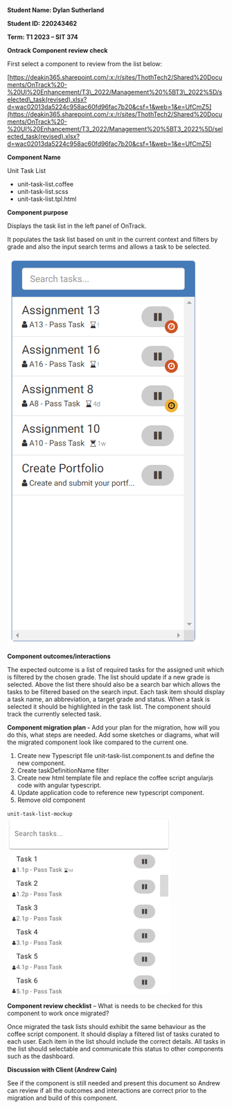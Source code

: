 **Student Name: Dylan Sutherland**

**Student ID: 220243462**

**Term: T1 2023 – SIT 374**

**Ontrack Component review check**

First select a component to review from the list below:

[https://deakin365.sharepoint.com/:x:/r/sites/ThothTech2/Shared%20Documents/OnTrack%20-%20UI%20Enhancement/T3\_2022/Management%20%5BT3\_2022%5D/selected\_task(revised).xlsx?d=wac02013da5224c958ac60fd96fac7b20&csf=1&web=1&e=UfCmZ5](https://deakin365.sharepoint.com/:x:/r/sites/ThothTech2/Shared%20Documents/OnTrack%20-%20UI%20Enhancement/T3_2022/Management%20%5BT3_2022%5D/selected_task(revised).xlsx?d=wac02013da5224c958ac60fd96fac7b20&csf=1&web=1&e=UfCmZ5)

**Component Name**

Unit Task List

- unit-task-list.coffee
- unit-task-list.scss
- unit-task-list.tpl.html

**Component purpose**

Displays the task list in the left panel of OnTrack.

It populates the task list based on unit in the current context and filters by grade and also the input search terms and allows a task to be selected.

![unit-task-list](Resources/unit-task-list.png)

**Component outcomes/interactions**

The expected outcome is a list of required tasks for the assigned unit which is filtered by the chosen grade. The list should update if a new grade is selected. Above the list there should also be a search bar which allows the tasks to be filtered based on the search input. Each task item should display a task name, an abbreviation, a target grade and status. When a task is selected it should be highlighted in the task list. The component should track the currently selected task.

**Component migration plan -** Add your plan for the migration, how will you do this, what steps are needed. Add some sketches or diagrams, what will the migrated component look like compared to the current one.

1. Create new Typescript file unit-task-list.component.ts and define the new component.
2. Create taskDefinitionName filter
3. Create new html template file and replace the coffee script angularjs code with angular typescript.
4. Update application code to reference new typescript component.
5. Remove old component

`unit-task-list-mockup`
![unit-task-list-mockup](Resources/unit-task-list-mockup.png)

**Component review checklist** – What is needs to be checked for this component to work once migrated?

Once migrated the task lists should exhibit the same behaviour as the coffee script component. It should display a filtered list of tasks curated to each user. Each item in the list should include the correct details. All tasks in the list should selectable and communicate this status to other components such as the dashboard.

**Discussion with Client (Andrew Cain)**

See if the component is still needed and present this document so Andrew can review if all the outcomes and interactions are correct prior to the migration and build of this component.
